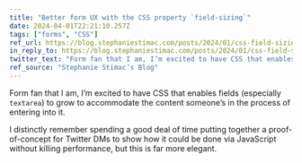 ```yaml
---
title: "Better form UX with the CSS property `field-sizing`"
date: 2024-04-01T22:21:10.257Z
tags: ["forms", "CSS"]
ref_url: https://blog.stephaniestimac.com/posts/2024/01/css-field-sizing/
in_reply_to: https://blog.stephaniestimac.com/posts/2024/01/css-field-sizing/
twitter_text: "Form fan that I am, I’m excited to have CSS that enables fields (especially `textarea`) to grow to accommodate the content someone’s entered."
ref_source: "Stephanie Stimac’s Blog"
---
```


Form fan that I am, I’m excited to have CSS that enables fields (especially `textarea`) to grow to accommodate the content someone’s in the process of entering into it.

I distinctly remember spending a good deal of time putting together a proof-of-concept for Twitter DMs to show how it could be done via JavaScript without killing performance, but this is far more elegant. 
